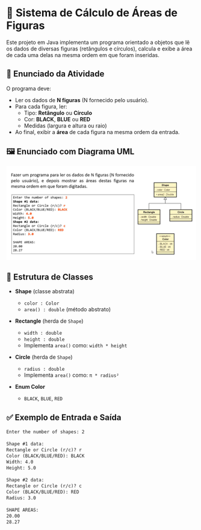 # 🔷 Sistema de Cálculo de Áreas de Figuras

Este projeto em Java implementa um programa orientado a objetos que lê os dados de diversas figuras (retângulos e círculos), calcula e exibe a área de cada uma delas na mesma ordem em que foram inseridas.

## 📌 Enunciado da Atividade

O programa deve:

- Ler os dados de **N figuras** (N fornecido pelo usuário).
- Para cada figura, ler:
    - Tipo: **Retângulo** ou **Círculo**
    - Cor: **BLACK**, **BLUE** ou **RED**
    - Medidas (largura e altura ou raio)
- Ao final, exibir a **área** de cada figura na mesma ordem da entrada.

## 🖼️ Enunciado com Diagrama UML

![Enunciado da atividade](./enunciado.png)

## 🧱 Estrutura de Classes

- **Shape** (classe abstrata)
    - `color : Color`
    - `area() : double` (método abstrato)

- **Rectangle** (herda de `Shape`)
    - `width : double`
    - `height : double`
    - Implementa `area()` como: `width * height`

- **Circle** (herda de `Shape`)
    - `radius : double`
    - Implementa `area()` como: `π * radius²`

- **Enum Color**
    - `BLACK`, `BLUE`, `RED`

## ✅ Exemplo de Entrada e Saída

```text
Enter the number of shapes: 2

Shape #1 data:
Rectangle or Circle (r/c)? r
Color (BLACK/BLUE/RED): BLACK
Width: 4.0
Height: 5.0

Shape #2 data:
Rectangle or Circle (r/c)? c
Color (BLACK/BLUE/RED): RED
Radius: 3.0

SHAPE AREAS:
20.00
28.27
